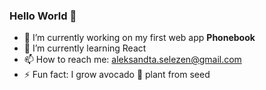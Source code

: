 ### Hello World 👋

- 🔭 I’m currently working on my first web app **Phonebook**
- 🌱 I’m currently learning React
- 📫 How to reach me: aleksandta.selezen@gmail.com
- ⚡ Fun fact: I grow avocado 🥑 plant from seed
